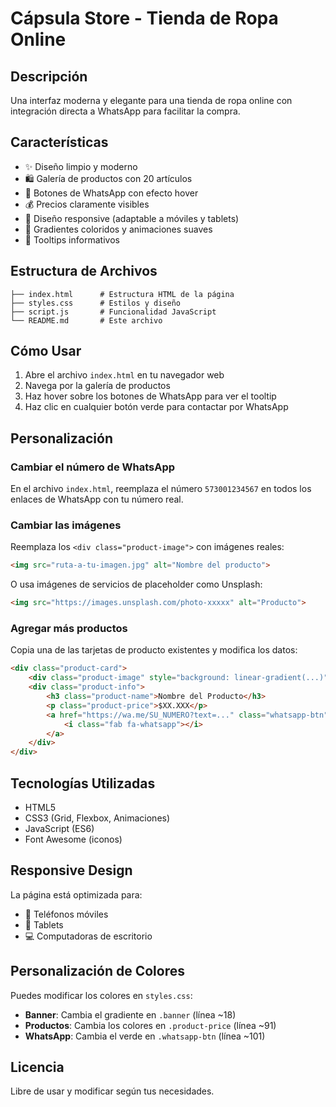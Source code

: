 # Cápsula Store - Tienda de Ropa Online

## Descripción

Una interfaz moderna y elegante para una tienda de ropa online con integración directa a WhatsApp para facilitar la compra.

## Características

- ✨ Diseño limpio y moderno
- 🛍️ Galería de productos con 20 artículos
- 💚 Botones de WhatsApp con efecto hover
- 💰 Precios claramente visibles
- 📱 Diseño responsive (adaptable a móviles y tablets)
- 🎨 Gradientes coloridos y animaciones suaves
- 🔔 Tooltips informativos

## Estructura de Archivos

```
├── index.html      # Estructura HTML de la página
├── styles.css      # Estilos y diseño
├── script.js       # Funcionalidad JavaScript
└── README.md       # Este archivo
```

## Cómo Usar

1. Abre el archivo `index.html` en tu navegador web
2. Navega por la galería de productos
3. Haz hover sobre los botones de WhatsApp para ver el tooltip
4. Haz clic en cualquier botón verde para contactar por WhatsApp

## Personalización

### Cambiar el número de WhatsApp

En el archivo `index.html`, reemplaza el número `573001234567` en todos los enlaces de WhatsApp con tu número real.

### Cambiar las imágenes

Reemplaza los `<div class="product-image">` con imágenes reales:

```html
<img src="ruta-a-tu-imagen.jpg" alt="Nombre del producto">
```

O usa imágenes de servicios de placeholder como Unsplash:
```html
<img src="https://images.unsplash.com/photo-xxxxx" alt="Producto">
```

### Agregar más productos

Copia una de las tarjetas de producto existentes y modifica los datos:

```html
<div class="product-card">
    <div class="product-image" style="background: linear-gradient(...)"></div>
    <div class="product-info">
        <h3 class="product-name">Nombre del Producto</h3>
        <p class="product-price">$XX.XXX</p>
        <a href="https://wa.me/SU_NUMERO?text=..." class="whatsapp-btn" target="_blank" data-tooltip="Pedir por WhatsApp">
            <i class="fab fa-whatsapp"></i>
        </a>
    </div>
</div>
```

## Tecnologías Utilizadas

- HTML5
- CSS3 (Grid, Flexbox, Animaciones)
- JavaScript (ES6)
- Font Awesome (iconos)

## Responsive Design

La página está optimizada para:
- 📱 Teléfonos móviles
- 📱 Tablets
- 💻 Computadoras de escritorio

## Personalización de Colores

Puedes modificar los colores en `styles.css`:

- **Banner**: Cambia el gradiente en `.banner` (línea ~18)
- **Productos**: Cambia los colores en `.product-price` (línea ~91)
- **WhatsApp**: Cambia el verde en `.whatsapp-btn` (línea ~101)

## Licencia

Libre de usar y modificar según tus necesidades.

